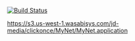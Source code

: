 [![Build Status](https://github.com/jasondavis303/MyNet/workflows/deploy/badge.svg)](https://github.com/jasondavis303/MyNet/)

https://s3.us-west-1.wasabisys.com/jd-media/clickonce/MyNet/MyNet.application